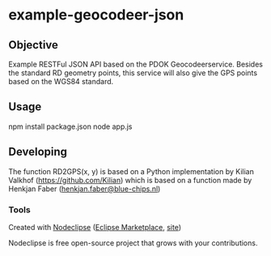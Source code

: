 # example-geocodeer-json

## Objective

Example RESTFul JSON API based on the PDOK Geocodeerservice. Besides the standard RD geometry points, this service will
also give the GPS points based on the WGS84 standard.

## Usage

npm install package.json
node app.js

## Developing

The function RD2GPS(x, y) is based on a Python implementation by Kilian Valkhof (https://github.com/Kilian) which is based 
on a function made by Henkjan Faber (henkjan.faber@blue-chips.nl) 

### Tools

Created with [Nodeclipse](https://github.com/Nodeclipse/nodeclipse-1)
 ([Eclipse Marketplace](http://marketplace.eclipse.org/content/nodeclipse), [site](http://www.nodeclipse.org))   

Nodeclipse is free open-source project that grows with your contributions.
